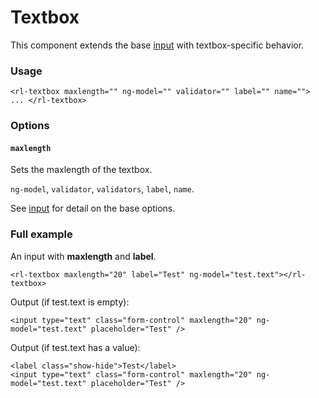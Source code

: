 # Textbox
This component extends the base [input](../input/input.md) with textbox-specific behavior.

### Usage
```
<rl-textbox maxlength="" ng-model="" validator="" label="" name=""> ... </rl-textbox>
```
### Options

#### `maxlength`

Sets the maxlength of the textbox.

`ng-model`, `validator`, `validators`, `label`, `name`.

See [input](../input/input.md) for detail on the base options.

### Full example
An input with **maxlength** and **label**.
```
<rl-textbox maxlength="20" label="Test" ng-model="test.text"></rl-textbox>
```
Output (if test.text is empty):
```
<input type="text" class="form-control" maxlength="20" ng-model="test.text" placeholder="Test" />
```
Output (if test.text has a value):
```
<label class="show-hide">Test</label>
<input type="text" class="form-control" maxlength="20" ng-model="test.text" placeholder="Test" />
```